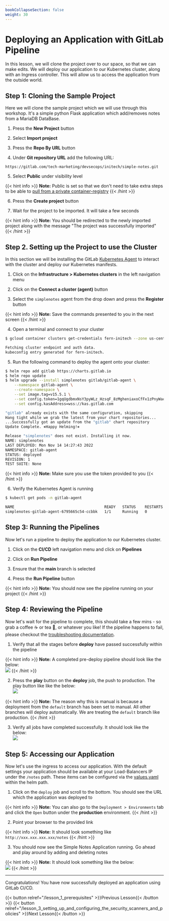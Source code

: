 ```yaml
---
bookCollapseSection: false
weight: 30
---
```


# Deploying an Application with GitLab Pipeline

In this lesson, we will clone the project over to our space, so that we can make
edits. We will deploy our application to our Kubernetes cluster, along with
an Ingress controller. This will allow us to access the application from the outside world.

## Step 1: Cloning the Sample Project

Here we will clone the sample project which we will use through this workshop. It's a simple python Flask application which add/removes notes from a MariaDB DataBase.

1. Press the **New Project** button

2. Select **Import project**

3. Press the **Repo By URL** button

4. Under **Git repository URL** add the following URL:

```text
https://gitlab.com/tech-marketing/devsecops/initech/simple-notes.git
```

5. Select **Public** under visibility level

{{< hint info >}}
**Note:** Public is set so that we don't need to take extra steps to be able to [pull
from a private container-registry](https://chris-vermeulen.com/using-gitlab-registry-with-kubernetes/)
{{< /hint >}}

6. Press the **Create project** button

7. Wait for the project to be imported. It will take a few seconds

{{< hint info >}}
**Note:** You should be redirected to the newly imported project along with
the message "The project was successfully imported"
{{< /hint >}}

## Step 2. Setting up the Project to use the Cluster

In this section we will be installing the GitLab [Kubernetes Agent](https://docs.gitlab.com/ee/user/clusters/agent/) to interact with the cluster and deploy our Kubernetes manifests.

1. Click on the **Infrastructure > Kubernetes clusters** in the left navigation menu

2. Click on the **Connect a cluster (agent)** button

3. Select the `simplenotes` agent from the drop down and press the **Register** button

{{< hint info >}}
**Note:** Save the commands presented to you in the next screen
{{< /hint >}}

4. Open a terminal and connect to your cluster

```bash
$ gcloud container clusters get-credentials fern-initech --zone us-central1-c --project fdiaz-02874dfa

Fetching cluster endpoint and auth data.
kubeconfig entry generated for fern-initech.
```

5. Run the following command to deploy the agent onto your cluster:

```bash
$ helm repo add gitlab https://charts.gitlab.io
$ helm repo update
$ helm upgrade --install simplenotes gitlab/gitlab-agent \
    --namespace gitlab-agent \
    --create-namespace \
    --set image.tag=v15.5.1 \
    --set config.token=1gqUgdbmxNsY3pyWLz_HzsqF_8zMgheniaxoCfFx1zPnyWacUQ \
    --set config.kasAddress=wss://kas.gitlab.com

"gitlab" already exists with the same configuration, skipping
Hang tight while we grab the latest from your chart repositories...
...Successfully got an update from the "gitlab" chart repository
Update Complete. ⎈Happy Helming!⎈

Release "simplenotes" does not exist. Installing it now.
NAME: simplenotes
LAST DEPLOYED: Mon Nov 14 14:27:43 2022
NAMESPACE: gitlab-agent
STATUS: deployed
REVISION: 1
TEST SUITE: None
```

{{< hint info >}}
**Note:** Make sure you use the token provided to you
{{< /hint >}}

6. Verify the Kubernetes Agent is running

```bash
$ kubectl get pods -n gitlab-agent

NAME                                        READY   STATUS    RESTARTS   AGE
simplenotes-gitlab-agent-6795665c54-ccbbk   1/1     Running   0          54s
```

## Step 3: Running the Pipelines

Now let's run a pipeline to deploy the application to our Kubernetes cluster.

1. Click on the **CI/CD** left navigation menu and click on **Pipelines**

2. Click on **Run Pipeline**

3. Ensure that the **main** branch is selected

4. Press the **Run Pipeline** button  

{{< hint info >}}
**Note:** You should now see the pipeline running on your project
{{< /hint >}}

## Step 4: Reviewing the Pipeline

Now let's wait for the pipeline to complete, this should take a few mins - so grab a coffee ☕️ or tea 🍵, or whatever you like! If the pipeline happens to fail, please checkout the [troubleshooting documentation](../../documentation/troubleshooting).

1. Verify that all the stages before **deploy** have passed successfully within the pipeline

{{< hint info >}}
**Note:** A completed pre-deploy pipeline should look like the below:  
![](/devsecops/initech/simple-notes/images/pre-deploy_main_pipeline.png)
{{< /hint >}}

2. Press the **play** button on the **deploy** job, the push to production. The play
button like like the below:  
![](/devsecops/initech/simple-notes/images/pipeline_play_button.png)

{{< hint info >}}
**Note:** The reason why this is manual is because a deployment from the
`default` branch has been set to manual. All other branches will deploy
automatically. We are treating the `default` branch like production.
{{< /hint >}}

3. Verify all jobs have completed successfully. It should look like the below:  
![](/devsecops/initech/simple-notes/images/completed_main_pipeline.png)

## Step 5: Accessing our Application

Now let's use the ingress to access our application. With the default settings
your application should be available at your Load-Balancers IP under the `/notes` path. These items can be configured via the [values.yaml](https://gitlab.com/tech-marketing/devsecops/initech/simple-notes/-/blob/main/helm/values.yaml) within the helm path.

1. Click on the `deploy` job and scroll to the bottom. You should see the URL which the application was deployed to

{{< hint info >}}
**Note:** You can also go to the `Deployment > Environments` tab and click the `Open`
button under the **production** environment.
{{< /hint >}}

2. Point your browser to the provided link

{{< hint info >}}
**Note:** It should look something like `http://xxx.xxx.xxx.xxx/notes`
{{< /hint >}}

3. You should now see the Simple Notes Application running. Go ahead and play around by adding and deleting notes  

{{< hint info >}}
**Note:** It should look something like the below:  
![](/devsecops/initech/simple-notes/images/simple_notes_homepage.png)
{{< /hint >}}

---

Congratulations! You have now successfully deployed an application using GitLab CI/CD.

{{< button relref="/lesson_1_prerequisites" >}}Previous Lesson{{< /button >}}
{{< button relref="/lesson_3_setting_up_and_configuring_the_security_scanners_and_policies" >}}Next Lesson{{< /button >}}
